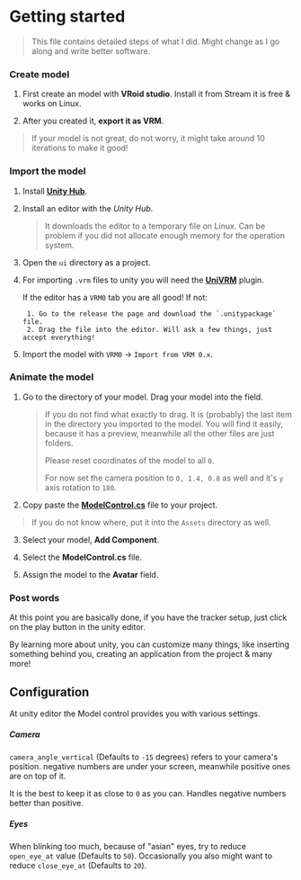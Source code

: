 # Getting started

> This file contains detailed steps of what I did. Might change as I go along and write better software.

### Create model

1. First create an model with **VRoid studio**. Install it from Stream it is free & works on Linux.
   
2. After you created it, **export it as VRM**.

> If your model is not great, do not worry, it might take around 10 iterations to make it good!

### Import the model

1. Install [**Unity Hub**](https://unity3d.com/get-unity/download).

2. Install an editor with the *Unity Hub*.
    
    > It downloads the editor to a temporary file on Linux. Can be problem if you did not allocate enough memory for
    > the operation system.

3. Open the `ui` directory as a project.

4. For importing `.vrm` files to unity you will need the [**UniVRM**](https://github.com/vrm-c/UniVRM) plugin.
   
    If the editor has a `VRM0` tab you are all good! If not:
        
        1. Go to the release the page and download the `.unitypackage` file.
        2. Drag the file into the editor. Will ask a few things, just accept everything!

5. Import the model with `VRM0` -> `Import from VRM 0.x`.

### Animate the model

1. Go to the directory of your model. Drag your model into the field.
   
    > If you do not find what exactly to drag. It is (probably) the last item in the directory you imported to the
    > model. You will find it easily, because it has a preview, meanwhile all the other files are just folders.
    >
    > Please reset coordinates of the model to all `0`.
    >
    > For now set the camera position to `0, 1.4, 0.8` as well and it's `y` axis rotation to `180`.

2. Copy paste the [**ModelControl.cs**](./Assets/ModelControl.cs) file to your project.
   
> If you do not know where, put it into the `Assets` directory as well.

3. Select your model, **Add Component**.

4. Select the **ModelControl.cs** file.

5. Assign the model to the **Avatar** field.

### Post words

At this point you are basically done, if you have the tracker setup, just click on the play button in the unity editor.

By learning more about unity, you can customize many things, like inserting something behind you, creating an
application from the project & many more!

## Configuration

At unity editor the Model control provides you with various settings.

##### Camera

`camera_angle_vertical` (Defaults to `-15` degrees) refers to your camera's position. negative numbers are under
your screen, meanwhile positive ones are on top of it.

It is the best to keep it as close to `0` as you can. Handles negative numbers better than positive.

##### Eyes

When blinking too much, because of "asian" eyes, try to reduce `open_eye_at` value (Defaults to `50`).
Occasionally you also might want to reduce `close_eye_at` (Defaults to `20`).
